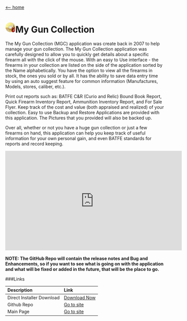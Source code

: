 [ <-- home](README.md)
# ![logo](img/BSLogo_32x32.png)My Gun Collection

The My Gun Collection (MGC) application was create back in 2007 to help manage your gun collection.  The My Gun Collection application was carefully designed to allow you to quickly get details about a specific firearm all with the click of the mouse.   With an easy to Use interface - the firearms in your collection are listed on the side of the application sorted by the Name alphabetically.  You have the option to view all the firearms in stock, the ones you sold or by all.  It has the ability to save data entry time by using an auto suggest feature for common information (Manufactures, Models, stores, caliber, etc.).

Print out reports such as: BATFE C&R (Curio and Relic) Bound Book Report, Quick Firearm Inventory Report, Ammunition Inventory Report, and For Sale Flyer.  Keep track of the cost and value (both appraised and realized) of your collection.  Easy to use Backup and Restore Applications are provided with this application.  The Pictures that you provided will also be backed up.

Over all, whether or not you have a huge gun collection or just a few firearms on hand, this application can help you keep track of useful information for your own personal gain, and even BATFE standards for reports and record keeping.

<iframe width="560" height="315" src="https://www.youtube.com/embed/0zEmtlcdnPg" title="YouTube video player" frameborder="0" allow="accelerometer; autoplay; clipboard-write; encrypted-media; gyroscope; picture-in-picture" allowfullscreen></iframe>

**NOTE:  The GitHub Repo will contain the release notes and Bug and Enhancements, so if you want to see what is going on with the application and what will be fixed or added in the future, that will be the place to go.**

###Links

| Description | Link |     
|:--|:--|
| Direct Installer Download | [Download Now](https://github.com/burnsoftnet/MyGunCollection/releases/download/v6.5/BSMyGunCollection_Setup.msi) |
| Github Repo | [Go to site](https://github.com/burnsoftnet/MyGunCollection) |
| Main Page | [Go to site](https://www.burnsoft.net/Pages/products?id=104)  |     